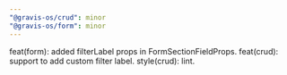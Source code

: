 ```yaml
---
"@gravis-os/crud": minor
"@gravis-os/form": minor
---
```


feat(form): added filterLabel props in FormSectionFieldProps.
feat(crud): support to add custom filter label.
style(crud): lint.
